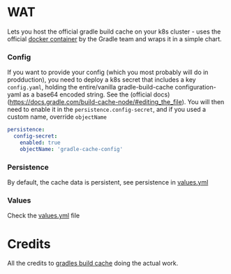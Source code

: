 # WAT

Lets you host the official gradle build cache on your k8s cluster - uses the official [docker container](https://hub.docker.com/r/gradle/build-cache-node/) by the Gradle team and wraps it in a simple chart.

### Config

If you want to provide your config (which you most probably will do in prodduction), you need to deploy a k8s secret that includes a key   `config.yaml`, holding the entire/vanilla gradle-build-cache configuration-yaml as 
a base64 encoded string. See the (official docs)(https://docs.gradle.com/build-cache-node/#editing_the_file). 
You will then need to enable it in the `persistence.config-secret`, and if you used a custom name,
override `objectName`

```yaml
persistence:
  config-secret:
    enabled: true
    objectName: 'gradle-cache-config'
```

### Persistence

By default, the cache data is persistent, see persistence in [values.yml](./values.yaml)

### Values

Check the [values.yml](./values.yaml)  file

# Credits

All the credits to [gradles build cache](https://docs.gradle.com/build-cache-node/) doing the actual work.
